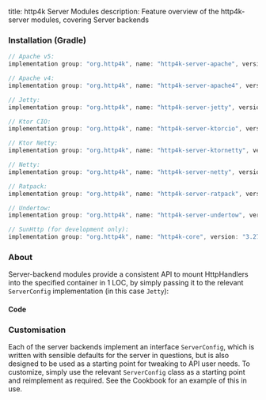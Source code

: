 title: http4k Server Modules
description: Feature overview of the http4k-server modules, covering Server backends

### Installation (Gradle)

```groovy
// Apache v5: 
implementation group: "org.http4k", name: "http4k-server-apache", version: "3.276.0"

// Apache v4: 
implementation group: "org.http4k", name: "http4k-server-apache4", version: "3.276.0"

// Jetty: 
implementation group: "org.http4k", name: "http4k-server-jetty", version: "3.276.0"

// Ktor CIO: 
implementation group: "org.http4k", name: "http4k-server-ktorcio", version: "3.276.0"

// Ktor Netty: 
implementation group: "org.http4k", name: "http4k-server-ktornetty", version: "3.276.0"

// Netty: 
implementation group: "org.http4k", name: "http4k-server-netty", version: "3.276.0"

// Ratpack: 
implementation group: "org.http4k", name: "http4k-server-ratpack", version: "3.276.0"

// Undertow: 
implementation group: "org.http4k", name: "http4k-server-undertow", version: "3.276.0"

// SunHttp (for development only): 
implementation group: "org.http4k", name: "http4k-core", version: "3.276.0"
```

### About
Server-backend modules provide a consistent API to mount HttpHandlers into the specified container in 1 LOC, by 
simply passing it to the relevant `ServerConfig` implementation (in this case `Jetty`):

#### Code [<img class="octocat"/>](https://github.com/http4k/http4k/blob/master/src/docs/guide/modules/servers/example_http.kt)

<script src="https://gist-it.appspot.com/https://github.com/http4k/http4k/blob/master/src/docs/guide/modules/servers/example_http.kt"></script>

### Customisation
Each of the server backends implement an interface `ServerConfig`, which is written with sensible defaults for the server in questions, 
but is also designed to be used as a starting point for tweaking to API user needs. To customize, simply use the relevant `ServerConfig` 
class as a starting point and reimplement as required. See the Cookbook for an example of this in use.
